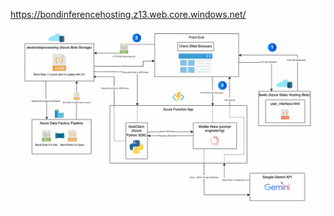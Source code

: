 https://bondinferencehosting.z13.web.core.windows.net/

![image description](web_interface/FinanceAnalysisSchem.png)
